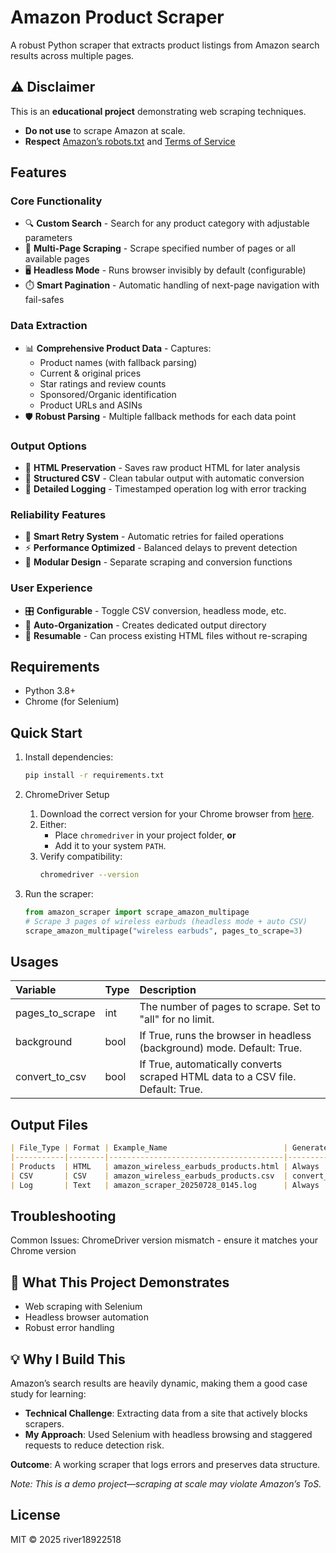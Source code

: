 # Amazon Product Scraper

A robust Python scraper that extracts product listings from Amazon search results across multiple pages.

## ⚠️ Disclaimer  
This is an **educational project** demonstrating web scraping techniques.  
- **Do not use** to scrape Amazon at scale.  
- **Respect** [Amazon’s robots.txt](https://www.amazon.com/robots.txt) and [Terms of Service](https://www.amazon.com/gp/help/customer/display.html?nodeId=508088)

## Features

### Core Functionality
- 🔍 **Custom Search** - Search for any product category with adjustable parameters
- 📑 **Multi-Page Scraping** - Scrape specified number of pages or all available pages
- 🖥️ **Headless Mode** - Runs browser invisibly by default (configurable)
- ⏱️ **Smart Pagination** - Automatic handling of next-page navigation with fail-safes

### Data Extraction
- 📊 **Comprehensive Product Data** - Captures:
  - Product names (with fallback parsing)
  - Current & original prices
  - Star ratings and review counts
  - Sponsored/Organic identification
  - Product URLs and ASINs
- 🛡️ **Robust Parsing** - Multiple fallback methods for each data point

### Output Options
- 📁 **HTML Preservation** - Saves raw product HTML for later analysis
- 📝 **Structured CSV** - Clean tabular output with automatic conversion
- 📜 **Detailed Logging** - Timestamped operation log with error tracking

### Reliability Features
- 🔄 **Smart Retry System** - Automatic retries for failed operations
- ⚡ **Performance Optimized** - Balanced delays to prevent detection
- 🧩 **Modular Design** - Separate scraping and conversion functions

### User Experience
- 🎛️ **Configurable** - Toggle CSV conversion, headless mode, etc.
- 📂 **Auto-Organization** - Creates dedicated output directory
- 🔄 **Resumable** - Can process existing HTML files without re-scraping

## Requirements
- Python 3.8+
- Chrome (for Selenium)

## Quick Start

1. Install dependencies:  
   ```bash
   pip install -r requirements.txt
   ```

2. ChromeDriver Setup  
   1. Download the correct version for your Chrome browser from [here](https://chromedriver.chromium.org/downloads).  
   2. Either:  
      - Place `chromedriver` in your project folder, **or**  
      - Add it to your system `PATH`.  
   3. Verify compatibility:  
      ```bash
      chromedriver --version
      ```

3. Run the scraper:
    ```python
   from amazon_scraper import scrape_amazon_multipage
   # Scrape 3 pages of wireless earbuds (headless mode + auto CSV)
   scrape_amazon_multipage("wireless earbuds", pages_to_scrape=3)
    ```

## Usages

| Variable        | Type | Description                                                                     |
| :-------------- |:-----|:--------------------------------------------------------------------------------|
| pages_to_scrape | int  | The number of pages to scrape. Set to "all" for no limit.                       |
| background      | bool | If True, runs the browser in headless (background) mode. Default: True.         |
| convert_to_csv  | bool | If True, automatically converts scraped HTML data to a CSV file. Default: True. |

## Output Files

```markdown
| File_Type | Format | Example_Name                          | Generated When?               |
|-----------|--------|---------------------------------------|-------------------------------|
| Products  | HTML   | amazon_wireless_earbuds_products.html | Always                        |
| CSV       | CSV    | amazon_wireless_earbuds_products.csv  | convert_to_csv=True (default) |
| Log       | Text   | amazon_scraper_20250728_0145.log      | Always                        |
```

## Troubleshooting

Common Issues:
    ChromeDriver version mismatch - ensure it matches your Chrome version

## 🎯 What This Project Demonstrates

- Web scraping with Selenium
- Headless browser automation
- Robust error handling

## 💡 Why I Build This

Amazon’s search results are heavily dynamic, making them a good case study for learning:  
- **Technical Challenge**: Extracting data from a site that actively blocks scrapers.  
- **My Approach**: Used Selenium with headless browsing and staggered requests to reduce detection risk.  

**Outcome**: A working scraper that logs errors and preserves data structure.  

*Note: This is a demo project—scraping at scale may violate Amazon’s ToS.*  

## License

MIT © 2025 river18922518
